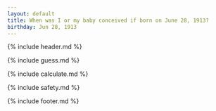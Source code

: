 ```yaml
---
layout: default
title: When was I or my baby conceived if born on June 28, 1913?
birthday: Jun 28, 1913
---
```


{% include header.md %}

{% include guess.md %}

{% include calculate.md %}

{% include safety.md %}

{% include footer.md %}



